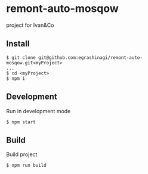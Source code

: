 # remont-auto-mosqow
project for Ivan&Co

## Install
```
$ git clone git@github.com:egrashinagi/remont-auto-mosqow.git<myProject>
...
$ cd <myProject>
$ npm i
```

## Development
Run in development mode
```
$ npm start
```

## Build
Build project
```
$ npm run build
```